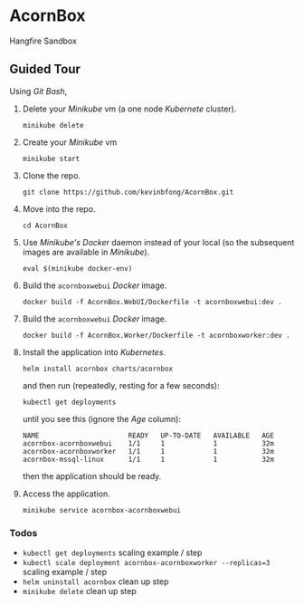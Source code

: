 # AcornBox
Hangfire Sandbox

## Guided Tour

Using *Git Bash*,

  1. Delete your *Minikube* vm (a one node *Kubernete* cluster).
      ```
      minikube delete
      ```

  2. Create your *Minikube* vm
      ```
      minikube start
      ```

  3. Clone the repo.
      ```
      git clone https://github.com/kevinbfong/AcornBox.git
      ```

  4. Move into the repo.
      ```
      cd AcornBox
      ```

  5. Use *Minikube's Docker* daemon instead of your local (so the subsequent images are available in *Minikube*).
      ```
      eval $(minikube docker-env)
      ```

  6. Build the `acornboxwebui` *Docker* image.
      ```
      docker build -f AcornBox.WebUI/Dockerfile -t acornboxwebui:dev .
      ```

  7. Build the `acornboxwebui` *Docker* image.
      ```
      docker build -f AcornBox.Worker/Dockerfile -t acornboxworker:dev .
      ```
      
  8. Install the application into *Kubernetes*.
      ```
      helm install acornbox charts/acornbox
      ```
     and then run (repeatedly, resting for a few seconds):
      ```
      kubectl get deployments
      ```
     until you see this (ignore the *Age* column):
      ```
      NAME                      READY   UP-TO-DATE   AVAILABLE   AGE
      acornbox-acornboxwebui    1/1     1            1           32m
      acornbox-acornboxworker   1/1     1            1           32m
      acornbox-mssql-linux      1/1     1            1           32m
      ```
     then the application should be ready.
                        
  9. Access the application.
      ```
      minikube service acornbox-acornboxwebui
      ```
      
### Todos
  * `kubectl get deployments` scaling example / step
  * `kubectl scale deployment acornbox-acornboxworker --replicas=3` scaling example / step
  * `helm uninstall acornbox` clean up step
  * `minikube delete` clean up step
